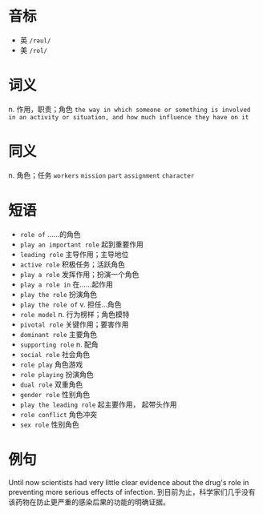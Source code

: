 # 音标

- 英 `/rəul/`
- 美 `/rol/`

# 词义

n. 作用，职责；角色
`the way in which someone or something is involved in an activity or situation, and how much influence they have on it`

# 同义

n. 角色；任务
`workers` `mission` `part` `assignment` `character`

# 短语

- `role of` ……的角色
- `play an important role` 起到重要作用
- `leading role` 主导作用；主导地位
- `active role` 积极任务；活跃角色
- `play a role` 发挥作用；扮演一个角色
- `play a role in` 在……起作用
- `play the role` 扮演角色
- `play the role of` v. 担任…角色
- `role model` n. 行为榜样；角色模特
- `pivotal role` 关键作用；要害作用
- `dominant role` 主要角色
- `supporting role` n. 配角
- `social role` 社会角色
- `role play` 角色游戏
- `role playing` 扮演角色
- `dual role` 双重角色
- `gender role` 性别角色
- `play the leading role` 起主要作用， 起带头作用
- `role conflict` 角色冲突
- `sex role` 性别角色

# 例句

Until now scientists had very little clear evidence about the drug's role in preventing more serious effects of infection.
到目前为止，科学家们几乎没有该药物在防止更严重的感染后果的功能的明确证据。


